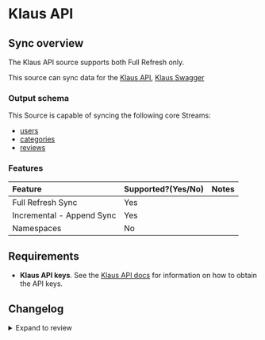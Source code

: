 # Klaus API

## Sync overview

The Klaus API source supports both Full Refresh only.

This source can sync data for the [Klaus API](https://support.klausapp.com/en/collections/2212726-integrating-manually),
[Klaus Swagger](https://pub.klausapp.com/?urls.primaryName=Public%20API)

### Output schema

This Source is capable of syncing the following core Streams:

- [users](https://pub.klausapp.com/?urls.primaryName=Public%20API#/PublicApi/PublicApi_UsersV2)
- [categories](https://pub.klausapp.com/?urls.primaryName=Public%20API#/PublicApi/PublicApi_RatingCategoriesV2)
- [reviews](https://pub.klausapp.com/?urls.primaryName=Public%20API#/PublicApi/PublicApi_ReviewsV2)

### Features

| Feature                   | Supported?\(Yes/No\) | Notes |
| :------------------------ | :------------------- | :---- |
| Full Refresh Sync         | Yes                  |       |
| Incremental - Append Sync | Yes                  |       |
| Namespaces                | No                   |       |

## Requirements

- **Klaus API keys**. See the [Klaus API docs](https://support.klausapp.com/en/articles/4027272-setting-up-a-custom-integration) for information on how to obtain the API keys.

## Changelog

<details>
  <summary>Expand to review</summary>

| Version | Date       | Pull Request                                             | Subject                        |
| :------ | :--------- | :------------------------------------------------------- | :----------------------------- |
| 0.1.9 | 2024-07-20 | [42170](https://github.com/airbytehq/airbyte/pull/42170) | Update dependencies |
| 0.1.8 | 2024-07-13 | [41724](https://github.com/airbytehq/airbyte/pull/41724) | Update dependencies |
| 0.1.7 | 2024-07-10 | [41353](https://github.com/airbytehq/airbyte/pull/41353) | Update dependencies |
| 0.1.6 | 2024-07-09 | [41210](https://github.com/airbytehq/airbyte/pull/41210) | Update dependencies |
| 0.1.5 | 2024-07-06 | [41009](https://github.com/airbytehq/airbyte/pull/41009) | Update dependencies |
| 0.1.4 | 2024-06-25 | [40296](https://github.com/airbytehq/airbyte/pull/40296) | Update dependencies |
| 0.1.3 | 2024-06-22 | [40188](https://github.com/airbytehq/airbyte/pull/40188) | Update dependencies |
| 0.1.2 | 2024-06-06 | [39208](https://github.com/airbytehq/airbyte/pull/39208) | [autopull] Upgrade base image to v1.2.2 |
| 0.1.1 | 2024-05-20 | [38393](https://github.com/airbytehq/airbyte/pull/38393) | [autopull] base image + poetry + up_to_date |
| 0.1.0 | 2023-05-04 | [25790](https://github.com/airbytehq/airbyte/pull/25790) | Add Klaus API Source Connector |

</details>
